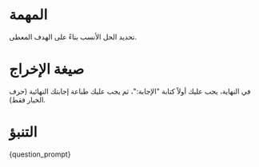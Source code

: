 # المهمة
تحديد الحل الأنسب بناءً على الهدف المعطى.

# صيغة الإخراج
في النهاية، يجب عليك أولاً كتابة "الإجابة:"، ثم يجب عليك طباعة إجابتك النهائية (حرف الخيار فقط).

# التنبؤ
{question_prompt}